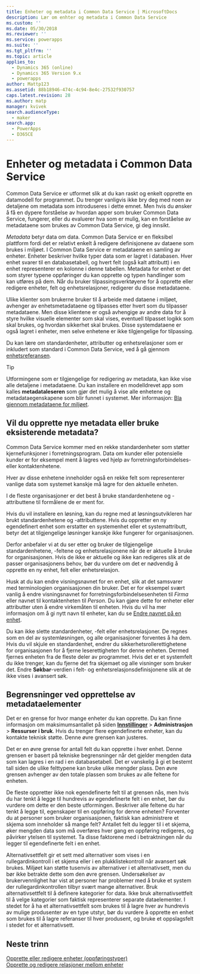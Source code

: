 ```yaml
---
title: Enheter og metadata i Common Data Service | MicrosoftDocs
description: Lær om enhter og metadata i Common Data Service
ms.custom: ''
ms.date: 05/30/2018
ms.reviewer: ''
ms.service: powerapps
ms.suite: ''
ms.tgt_pltfrm: ''
ms.topic: article
applies_to:
  - Dynamics 365 (online)
  - Dynamics 365 Version 9.x
  - powerapps
author: Mattp123
ms.assetid: 88b18946-474c-4c94-8e4c-27532f930757
caps.latest.revision: 28
ms.author: matp
manager: kvivek
search.audienceType:
  - maker
search.app:
  - PowerApps
  - D365CE
---
```


# <a name="entities-and-metadata-in-common-data-service"></a>Enheter og metadata i Common Data Service

Common Data Service er utformet slik at du kan raskt og enkelt opprette en datamodell for programmet. Du trenger vanligvis ikke bry deg med noen av detaljene om metadata som introduseres i dette emnet. Men hvis du ønsker å få en dypere forståelse av hvordan apper som bruker Common Data Service, fungerer, eller du evaluerer hva som er mulig, kan en forståelse av metadataene som brukes av Common Data Service, gi deg innsikt.

*Metadata* betyr data om data. Common Data Service er en fleksibel plattform fordi det er relativt enkelt å redigere definisjonene av dataene som brukes i miljøet. I Common Data Service er metadataene en samling av enheter. Enheter beskriver hvilke typer data som er lagret i databasen.  Hver enhet svarer til en databasetabell, og hvert felt (også kalt attributt) i en enhet representerer en kolonne i denne tabellen. Metadata for enhet er det som styrer typene oppføringer du kan opprette og typen handlinger som kan utføres på dem. Når du bruker tilpassingsverktøyene for å opprette eller redigere enheter, felt og enhetsrelasjoner, redigerer du disse metadataene. 
  
Ulike klienter som brukerne bruker til å arbeide med dataene i miljøet, avhenger av enhetsmetadataene og tilpasses etter hvert som du tilpasser metadataene. Men disse klientene er også avhengige av andre data for å styre hvilke visuelle elementer som skal vises, eventuell tilpasset logikk som skal brukes, og hvordan sikkerhet skal brukes. Disse systemdataene er også lagret i enheter, men selve enhetene er ikke tilgjengelige for tilpassing.

Du kan lære om standardenheter, attributter og enhetsrelasjoner som er inkludert som standard i Common Data Service, ved å gå gjennom [enhetsreferansen](/powerapps/developer/common-data-service/reference/about-entity-reference).

> [!TIP]
> Utformingene som er tilgjengelige for redigering av metadata, kan ikke vise alle detaljene i metadataene. Du kan installere en modelldrevet app som kalles **metadataleseren** som gjør det mulig å vise alle enhetene og metadataegenskapene som blir funnet i systemet. Mer informasjon: [Bla gjennom metadataene for miljøet](https://docs.microsoft.com/dynamics365/customer-engagement/developer/browse-your-metadata).
  
<a name="BKMK_CreateNewOrUseExistingMetadata"></a>

## <a name="create-new-metadata-or-use-existing-metadata"></a>Vil du opprette nye metadata eller bruke eksisterende metadata?

Common Data Service kommer med en rekke standardenheter som støtter kjernefunksjoner i forretningsprogram. Data om kunder eller potensielle kunder er for eksempel ment å lagres ved hjelp av forretningsforbindelses- eller kontaktenhetene.  
  
Hver av disse enhetene inneholder også en rekke felt som representerer vanlige data som systemet kanskje må lagre for den aktuelle enheten.  
  
I de fleste organisasjoner er det best å bruke standardenhetene og -attributtene til formålene de er ment for. 
  
Hvis du vil installere en løsning, kan du regne med at løsningsutvikleren har brukt standardenhetene og -attributtene. Hvis du oppretter en ny egendefinert enhet som erstatter en systemenhet eller et systemattributt, betyr det at tilgjengelige løsninger kanskje ikke fungerer for organisasjonen.  
  
Derfor anbefaler vi at du ser etter og bruker de tilgjengelige standardenhetene, -feltene og enhetsrelasjonene når de er aktuelle å bruke for organisasjonen. Hvis de ikke er aktuelle og ikke kan redigeres slik at de passer organisasjonens behov, bør du vurdere om det er nødvendig å opprette en ny enhet, felt eller enhetsrelasjon. 

<!--  Can we say this yet? 
    
> [!NOTE]
> The [Common Data Model](/powerapps/common-data-model/overview) will provide a capability to add additional standard entities. 

-->

Husk at du kan endre visningsnavnet for en enhet, slik at det samsvarer med terminologien organisasjonen din bruker. Det er for eksempel svært vanlig å endre visningsnavnet for forretningsforbindelsesenheten til *Firma* eller navnet til kontaktenheten til *Person*. Du kan gjøre dette for enheter eller attributter uten å endre virkemåten til enheten. Hvis du vil ha mer informasjon om å gi nytt navn til enheter, kan du se [Endre navnet på en enhet](edit-entities.md#change-the-name-of-an-entity).
  
Du kan ikke slette standardenheter, -felt eller enhetsrelasjoner. De regnes som en del av systemløsningen, og alle organisasjoner forventes å ha dem. Hvis du vil skjule en standardenhet, endrer du sikkerhetsrollerettighetene for organisasjonen for å fjerne leserettigheten for denne enheten. Dermed fjernes enheten fra de fleste deler av programmet. Hvis det er et systemfelt du ikke trenger, kan du fjerne det fra skjemaet og alle visninger som bruker det. Endre **Søkbar**-verdien i felt- og enhetsrelasjonsdefinisjonene slik at de ikke vises i avansert søk. 
  
<a name="BKMK_LimitationsOnMetadata"></a>   

## <a name="limitations-on-creating-metadata-items"></a>Begrensninger ved opprettelse av metadataelementer  

Det er en grense for hvor mange enheter du kan opprette. Du kan finne informasjon om maksimumsantallet på siden **[Innstillinger](../model-driven-apps/advanced-navigation.md#settings)** > **Administrasjon** > **Ressurser i bruk**. Hvis du trenger flere egendefinerte enheter, kan du kontakte teknisk støtte. Denne øvre grensen kan justeres.  
  
Det er en øvre grense for antall felt du kan opprette i hver enhet. Denne grensen er basert på tekniske begrensninger når det gjelder mengden data som kan lagres i en rad i en databasetabell. Det er vanskelig å gi et bestemt tall siden de ulike felttypene kan bruke ulike mengder plass. Den øvre grensen avhenger av den totale plassen som brukes av alle feltene for enheten.  
  
De fleste oppretter ikke nok egendefinerte felt til at grensen nås, men hvis du har tenkt å legge til hundrevis av egendefinerte felt i en enhet, bør du vurdere om dette er den beste utformingen. Beskriver alle feltene du har tenkt å legge til, egenskaper til en oppføring for denne enheten? Forventer du at personer som bruker organisasjonen, faktisk kan administrere et skjema som inneholder så mange felt? Antallet felt du legger til i et skjema, øker mengden data som må overføres hver gang en oppføring redigeres, og påvirker ytelsen til systemet. Ta disse faktorene med i betraktningen når du legger til egendefinerte felt i en enhet.  
  
Alternativsettfelt gir et sett med alternativer som vises i en rullegardinkontroll i et skjema eller i en plukklistekontroll når avansert søk brukes. Miljøet kan støtte tusenvis av alternativer i et alternativsett, men du bør ikke betrakte dette som den øvre grensen. Undersøkelser av brukervennlighet har vist at personer har problemer med å bruke et system der rullegardinkontrollen tilbyr svært mange alternativer. Bruk alternativsettfelt til å definere kategorier for data. Ikke bruk alternativsettfelt til å velge kategorier som faktisk representerer separate dataelementer. I stedet for å ha et alternativsettfelt som brukes til å lagre hver av hundrevis av mulige produsenter av en type utstyr, bør du vurdere å opprette en enhet som brukes til å lagre referanser til hver produsent, og bruke et oppslagsfelt i stedet for et alternativsett.  
  
## <a name="next-steps"></a>Neste trinn 

[Opprette eller redigere enheter (oppføringstyper)](create-edit-entities.md)<br />
[Opprette og redigere relasjoner mellom enheter](create-edit-entity-relationships.md)

